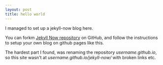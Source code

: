```yaml
---
layout: post
title: hello world
---
```


I managed to set up a jekyll-now blog here.

You can forkm [Jekyll Now repository](https://github.com/barryclark/jekyll-now) on GitHub, and follow the instructions to setup your own blog on github pages like this.

The hardest part I found, was renaming the repository *username.github.io*, so this site wasn't at *username.github.io/jekyll-now/* with broken links etc.

